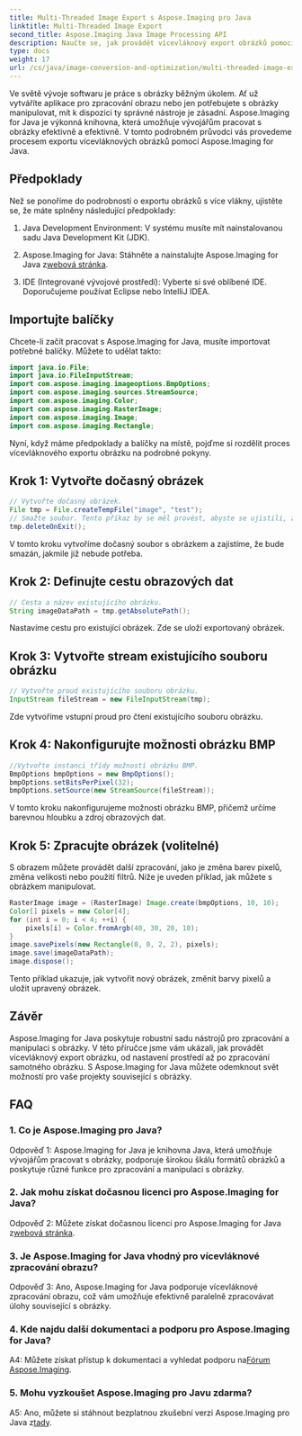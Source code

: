 ```yaml
---
title: Multi-Threaded Image Export s Aspose.Imaging pro Java
linktitle: Multi-Threaded Image Export
second_title: Aspose.Imaging Java Image Processing API
description: Naučte se, jak provádět vícevláknový export obrázků pomocí Aspose.Imaging for Java. Zvládněte zpracování obrazu a manipulaci s tímto průvodcem krok za krokem.
type: docs
weight: 17
url: /cs/java/image-conversion-and-optimization/multi-threaded-image-export/
---
```

Ve světě vývoje softwaru je práce s obrázky běžným úkolem. Ať už vytváříte aplikace pro zpracování obrazu nebo jen potřebujete s obrázky manipulovat, mít k dispozici ty správné nástroje je zásadní. Aspose.Imaging for Java je výkonná knihovna, která umožňuje vývojářům pracovat s obrázky efektivně a efektivně. V tomto podrobném průvodci vás provedeme procesem exportu vícevláknových obrázků pomocí Aspose.Imaging for Java.

## Předpoklady

Než se ponoříme do podrobností o exportu obrázků s více vlákny, ujistěte se, že máte splněny následující předpoklady:

1. Java Development Environment: V systému musíte mít nainstalovanou sadu Java Development Kit (JDK).

2.  Aspose.Imaging for Java: Stáhněte a nainstalujte Aspose.Imaging for Java z[webová stránka](https://releases.aspose.com/imaging/java/).

3. IDE (Integrované vývojové prostředí): Vyberte si své oblíbené IDE. Doporučujeme používat Eclipse nebo IntelliJ IDEA.

## Importujte balíčky

Chcete-li začít pracovat s Aspose.Imaging for Java, musíte importovat potřebné balíčky. Můžete to udělat takto:

```java
import java.io.File;
import java.io.FileInputStream;
import com.aspose.imaging.imageoptions.BmpOptions;
import com.aspose.imaging.sources.StreamSource;
import com.aspose.imaging.Color;
import com.aspose.imaging.RasterImage;
import com.aspose.imaging.Image;
import com.aspose.imaging.Rectangle;
```

Nyní, když máme předpoklady a balíčky na místě, pojďme si rozdělit proces vícevláknového exportu obrázku na podrobné pokyny.

## Krok 1: Vytvořte dočasný obrázek

```java
// Vytvořte dočasný obrázek.
File tmp = File.createTempFile("image", "test");
// Smažte soubor. Tento příkaz by se měl provést, abyste se ujistili, že je zdroj správně zlikvidován.
tmp.deleteOnExit();
```

V tomto kroku vytvoříme dočasný soubor s obrázkem a zajistíme, že bude smazán, jakmile již nebude potřeba.

## Krok 2: Definujte cestu obrazových dat

```java
// Cesta a název existujícího obrázku.
String imageDataPath = tmp.getAbsolutePath();
```

Nastavíme cestu pro existující obrázek. Zde se uloží exportovaný obrázek.

## Krok 3: Vytvořte stream existujícího souboru obrázku

```java
// Vytvořte proud existujícího souboru obrázku.
InputStream fileStream = new FileInputStream(tmp);
```

Zde vytvoříme vstupní proud pro čtení existujícího souboru obrázku.

## Krok 4: Nakonfigurujte možnosti obrázku BMP

```java
//Vytvořte instanci třídy možností obrázku BMP.
BmpOptions bmpOptions = new BmpOptions();
bmpOptions.setBitsPerPixel(32);
bmpOptions.setSource(new StreamSource(fileStream));
```

V tomto kroku nakonfigurujeme možnosti obrázku BMP, přičemž určíme barevnou hloubku a zdroj obrazových dat.

## Krok 5: Zpracujte obrázek (volitelné)

S obrazem můžete provádět další zpracování, jako je změna barev pixelů, změna velikosti nebo použití filtrů. Níže je uveden příklad, jak můžete s obrázkem manipulovat.

```java
RasterImage image = (RasterImage) Image.create(bmpOptions, 10, 10);
Color[] pixels = new Color[4];
for (int i = 0; i < 4; ++i) {
    pixels[i] = Color.fromArgb(40, 30, 20, 10);
}
image.savePixels(new Rectangle(0, 0, 2, 2), pixels);
image.save(imageDataPath);
image.dispose();
```

Tento příklad ukazuje, jak vytvořit nový obrázek, změnit barvy pixelů a uložit upravený obrázek.

## Závěr

Aspose.Imaging for Java poskytuje robustní sadu nástrojů pro zpracování a manipulaci s obrázky. V této příručce jsme vám ukázali, jak provádět vícevláknový export obrázku, od nastavení prostředí až po zpracování samotného obrázku. S Aspose.Imaging for Java můžete odemknout svět možností pro vaše projekty související s obrázky.

## FAQ

### 1. Co je Aspose.Imaging pro Java?

Odpověď 1: Aspose.Imaging for Java je knihovna Java, která umožňuje vývojářům pracovat s obrázky, podporuje širokou škálu formátů obrázků a poskytuje různé funkce pro zpracování a manipulaci s obrázky.

### 2. Jak mohu získat dočasnou licenci pro Aspose.Imaging for Java?

 Odpověď 2: Můžete získat dočasnou licenci pro Aspose.Imaging for Java z[webová stránka](https://purchase.aspose.com/temporary-license/).

### 3. Je Aspose.Imaging for Java vhodný pro vícevláknové zpracování obrazu?

Odpověď 3: Ano, Aspose.Imaging for Java podporuje vícevláknové zpracování obrazu, což vám umožňuje efektivně paralelně zpracovávat úlohy související s obrázky.

### 4. Kde najdu další dokumentaci a podporu pro Aspose.Imaging for Java?

 A4: Můžete získat přístup k dokumentaci a vyhledat podporu na[Fórum Aspose.Imaging](https://forum.aspose.com/).

### 5. Mohu vyzkoušet Aspose.Imaging pro Javu zdarma?

 A5: Ano, můžete si stáhnout bezplatnou zkušební verzi Aspose.Imaging pro Java z[tady](https://releases.aspose.com/).